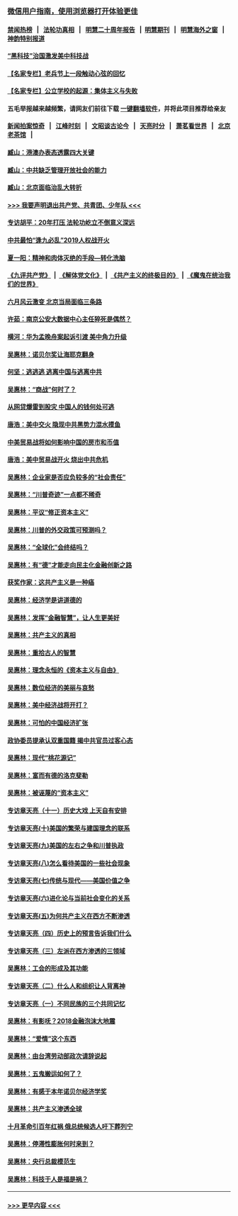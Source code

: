 ### [微信用户指南，使用浏览器打开体验更佳](https://github.com/gfw-breaker/banned-news1/blob/master/indexes/wechat-guide.md?t=0)
#### [禁闻热榜](热点新闻.md?t=0)  &nbsp;&nbsp;|&nbsp;&nbsp; [法轮功真相](https://github.com/gfw-breaker/truth/blob/master/README.md?t=0) &nbsp;&nbsp;|&nbsp;&nbsp; [明慧二十周年报告](https://github.com/gfw-breaker/mh-reports/blob/master/README.md?t=0) &nbsp;&nbsp;|&nbsp;&nbsp;[明慧期刊](https://github.com/gfw-breaker/mh-qikan) &nbsp;&nbsp;|&nbsp;&nbsp; [明慧海外之窗](https://github.com/gfw-breaker/mh-news/blob/master/README.md?t=0) &nbsp;&nbsp;|&nbsp;&nbsp; [神韵特别报道](https://github.com/gfw-breaker/mh-news/blob/master/shenyun.md?t=0)
#### [“黑科技”治国激发美中科技战](../pages/nsc423/n11638056.md?t=02060333) 
#### [【名家专栏】老兵节上一段触动心弦的回忆](../pages/nsc423/n11646016.md?t=02060333) 
#### [【名家专栏】公立学校的起源：集体主义与失败](../pages/nsc423/n11601833.md?t=02060333) 
#### 五毛举报越来越频繁，请网友们前往下载 [一键翻墙软件](https://github.com/gfw-breaker/ssr-accounts)，并将此项目推荐给亲友
#### [新闻拍案惊奇](https://github.com/gfw-breaker/banned-news1/blob/master/pages/link4.md) &nbsp;&nbsp;|&nbsp;&nbsp; [江峰时刻](https://github.com/gfw-breaker/banned-news1/blob/master/pages/link4.md) &nbsp;&nbsp;|&nbsp;&nbsp; [文昭谈古论今](https://github.com/gfw-breaker/banned-news1/blob/master/pages/link4.md) &nbsp;&nbsp;|&nbsp;&nbsp; [天亮时分](https://github.com/gfw-breaker/banned-news1/blob/master/pages/link4.md) &nbsp;&nbsp;|&nbsp;&nbsp; [萧茗看世界](https://github.com/gfw-breaker/banned-news1/blob/master/pages/link4.md) &nbsp;&nbsp;|&nbsp;&nbsp; [北京老茶馆](https://github.com/gfw-breaker/banned-news1/blob/master/pages/link4.md) &nbsp;&nbsp;|&nbsp;&nbsp; 
#### [臧山：港澳办表态透露四大关键](../pages/nsc423/n11421628.md?t=02060333) 
#### [臧山：中共缺乏管理开放社会的能力](../pages/nsc423/n11407457.md?t=02060333) 
#### [臧山：北京面临治乱大转折](../pages/nsc423/n11406895.md?t=02060333) 
#### [>>> 我要声明退出共产党、共青团、少年队 <<<](https://github.com/begood0513/goodnews/blob/master/quit/letter.md) 
#### [专访胡平：20年打压 法轮功屹立不倒意义深远](../pages/nsc423/n11398800.md?t=02060333) 
#### [中共最怕“逢九必乱”2019人权战开火](../pages/nsc423/n11385248.md?t=02060333) 
#### [夏一阳：精神和肉体灭绝的手段—转化洗脑](../pages/nsc423/n11368250.md?t=02060333) 
#### [《九评共产党》](https://github.com/begood0513/9ping.md/blob/master/README.md) &nbsp;|&nbsp; [《解体党文化》](../../../../jtdwh.md/blob/master/README.md)  &nbsp;|&nbsp; [《共产主义的终极目的》](../../../../gczydzjmd.md/blob/master/README.md) &nbsp;|&nbsp; [《魔鬼在统治我们的世界》](../../../../mgztzwmdsj.md/blob/master/README.md) 
#### [六月风云激变 北京当局面临三条路](../pages/nsc423/n11313668.md?t=02060333) 
#### [许茹：南京公安大数据中心主任猝死是偶然？](../pages/nsc423/n11064744.md?t=02060333) 
#### [横河：华为孟晚舟案起诉引渡 美中角力升级](../pages/nsc423/n11027230.md?t=02060333) 
#### [吴惠林：诺贝尔奖让海耶克翻身](../pages/nsc423/n10890049.md?t=02060333) 
#### [何坚：逃逃逃 逃离中国与逃离中共](../pages/nsc423/n10592891.md?t=02060333) 
#### [吴惠林：“商战”何时了？](../pages/nsc423/n10573558.md?t=02060333) 
#### [从网贷爆雷到股灾 中国人的钱何处可逃](../pages/nsc423/n10572800.md?t=02060333) 
#### [唐浩：美中交火 隐现中共黑势力混水摸鱼](../pages/nsc423/n10544040.md?t=02060333) 
#### [中美贸易战将如何影响中国的房市和币值](../pages/nsc423/n10543697.md?t=02060333) 
#### [唐浩：美中贸易战开火 烧出中共危机](../pages/nsc423/n10540126.md?t=02060333) 
#### [吴惠林：企业家是否应负较多的“社会责任”](../pages/nsc423/n10535022.md?t=02060333) 
#### [吴惠林：“川普奇迹”一点都不稀奇](../pages/nsc423/n10512808.md?t=02060333) 
#### [吴惠林：平议“修正资本主义”](../pages/nsc423/n10495724.md?t=02060333) 
#### [吴惠林：川普的外交政策可预测吗？](../pages/nsc423/n10462387.md?t=02060333) 
#### [吴惠林：“全球化”会终结吗？](../pages/nsc423/n10452838.md?t=02060333) 
#### [吴惠林：有“德”才能走向民主化金融创新之路](../pages/nsc423/n10432292.md?t=02060333) 
#### [获奖作家：这共产主义是一种癌](../pages/nsc423/n10431541.md?t=02060333) 
#### [吴惠林：经济学是讲道德的](../pages/nsc423/n10398014.md?t=02060333) 
#### [吴惠林：发挥“金融智慧”，让人生更美好](../pages/nsc423/n10375019.md?t=02060333) 
#### [吴惠林：共产主义的真相](../pages/nsc423/n10351394.md?t=02060333) 
#### [吴惠林：重拾古人的智慧](../pages/nsc423/n10337691.md?t=02060333) 
#### [吴惠林：理念永恒的《资本主义与自由》](../pages/nsc423/n10316274.md?t=02060333) 
#### [吴惠林：数位经济的美丽与哀愁](../pages/nsc423/n10292946.md?t=02060333) 
#### [吴惠林：美中经济战将开打？](../pages/nsc423/n10258825.md?t=02060333) 
#### [吴惠林：可怕的中国经济扩张](../pages/nsc423/n10219147.md?t=02060333) 
#### [政协委员提承认双重国籍 揭中共官员过客心态](../pages/nsc423/n10208809.md?t=02060333) 
#### [吴惠林：现代“桃花源记”](../pages/nsc423/n10185234.md?t=02060333) 
#### [吴惠林：富而有德的洛克斐勒](../pages/nsc423/n10142264.md?t=02060333) 
#### [吴惠林：被诬蔑的“资本主义”](../pages/nsc423/n10124816.md?t=02060333) 
#### [专访章天亮（十一）历史大戏 上天自有安排](../pages/nsc423/n10094905.md?t=02060333) 
#### [专访章天亮(十)美国的繁荣与建国理念的联系](../pages/nsc423/n10094899.md?t=02060333) 
#### [专访章天亮(九)美国的左右之争和川普执政](../pages/nsc423/n10094889.md?t=02060333) 
#### [专访章天亮(八)怎么看待美国的一些社会现象](../pages/nsc423/n10094857.md?t=02060333) 
#### [专访章天亮(七)传统与现代——美国价值之争](../pages/nsc423/n10093140.md?t=02060333) 
#### [专访章天亮(六)进化论与当前社会变化的关系](../pages/nsc423/n10092036.md?t=02060333) 
#### [专访章天亮(五)为何共产主义在西方不断渗透](../pages/nsc423/n10083620.md?t=02060333) 
#### [专访章天亮（四）历史上的预言告诉我们什么](../pages/nsc423/n10083606.md?t=02060333) 
#### [专访章天亮（三）左派在西方渗透的三领域](../pages/nsc423/n10081115.md?t=02060333) 
#### [吴惠林：工会的形成及其功能](../pages/nsc423/n10080633.md?t=02060333) 
#### [专访章天亮（二）什么人和组织让人背离神](../pages/nsc423/n10076637.md?t=02060333) 
#### [专访章天亮（一）不同民族的三个共同记忆](../pages/nsc423/n10074188.md?t=02060333) 
#### [吴惠林：有影呒？2018金融泡沫大地震](../pages/nsc423/n10040534.md?t=02060333) 
#### [吴惠林：“爱情”这个东西](../pages/nsc423/n10019423.md?t=02060333) 
#### [吴惠林：由台湾劳动部政次请辞说起](../pages/nsc423/n9979679.md?t=02060333) 
#### [吴惠林：五鬼搬运如何了？](../pages/nsc423/n9925338.md?t=02060333) 
#### [吴惠林：有感于本年诺贝尔经济学奖](../pages/nsc423/n9871883.md?t=02060333) 
#### [吴惠林：共产主义渗透全球](../pages/nsc423/n9812748.md?t=02060333) 
#### [十月革命引百年红祸 俄总统候选人吁下葬列宁](../pages/nsc423/n9810182.md?t=02060333) 
#### [吴惠林：停滞性膨胀何时来到？](../pages/nsc423/n9764136.md?t=02060333) 
#### [吴惠林：央行总裁模范生](../pages/nsc423/n9728134.md?t=02060333) 
#### [吴惠林：科技于人是福是祸？](../pages/nsc423/n9672982.md?t=02060333) 

----
#### [ >>> 更早内容 <<< ](../indexes/nsc423-earlier.md)
